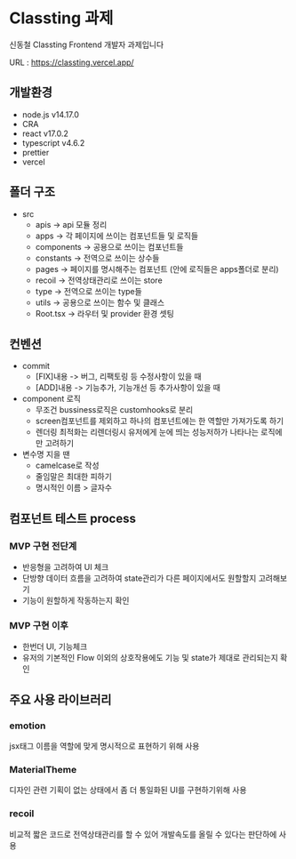 # Classting 과제

신동철 Classting Frontend 개발자 과제입니다

URL : https://classting.vercel.app/

## 개발환경

- node.js v14.17.0
- CRA
- react v17.0.2
- typescript v4.6.2
- prettier
- vercel

## 폴더 구조

- src
  - apis -> api 모듈 정리
  - apps -> 각 페이지에 쓰이는 컴포넌트들 및 로직들
  - components -> 공용으로 쓰이는 컴포넌트들
  - constants -> 전역으로 쓰이는 상수들
  - pages -> 페이지를 명시해주는 컴포넌트 (안에 로직들은 apps폴더로 분리)
  - recoil -> 전역상태관리로 쓰이는 store
  - type -> 전역으로 쓰이는 type들
  - utils -> 공용으로 쓰이는 함수 및 클래스
  - Root.tsx -> 라우터 및 provider 환경 셋팅

## 컨벤션

- commit
  - [FIX]내용 -> 버그, 리팩토링 등 수정사항이 있을 때
  - [ADD]내용 -> 기능추가, 기능개선 등 추가사항이 있을 때
- component 로직
  - 무조건 bussiness로직은 customhooks로 분리
  - screen컴포넌트를 제외하고 하나의 컴포넌트에는 한 역할만 가져가도록 하기
  - 렌더링 최적화는 리렌더링시 유저에게 눈에 띄는 성능저하가 나타나는 로직에만 고려하기
- 변수명 지을 땐
  - camelcase로 작성
  - 줄임말은 최대한 피하기
  - 명시적인 이름 > 글자수

## 컴포넌트 테스트 process

### MVP 구현 전단계

- 반응형을 고려하여 UI 체크
- 단방향 데이터 흐름을 고려하여 state관리가 다른 페이지에서도 원할할지 고려해보기
- 기능이 원할하게 작동하는지 확인

### MVP 구현 이후

- 한번더 UI, 기능체크
- 유저의 기본적인 Flow 이외의 상호작용에도 기능 및 state가 제대로 관리되는지 확인

## 주요 사용 라이브러리

### emotion

jsx태그 이름을 역할에 맞게 명시적으로 표현하기 위해 사용

### MaterialTheme

디자인 관련 기획이 없는 상태에서 좀 더 통일화된 UI를 구현하기위해 사용

### recoil

비교적 짧은 코드로 전역상태관리를 할 수 있어 개발속도를 올릴 수 있다는 판단하에 사용

